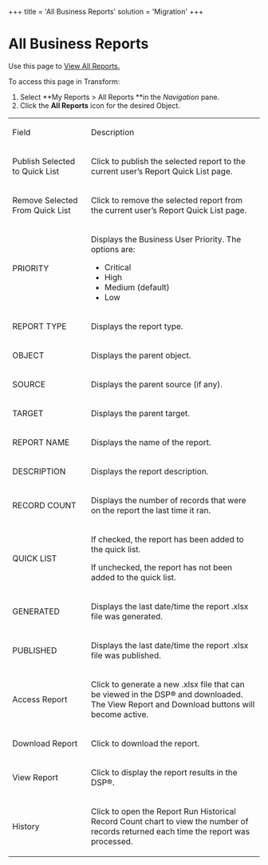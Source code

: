 +++
title = 'All Business Reports'
solution = 'Migration'
+++

# All Business Reports

<div class="use">

Use this page to [View All
Reports.](../Use_Cases/View_Reports#View_All_Reports)

</div>

To access this page in Transform:

1.  Select **My Reports \> All Reports **in the *Navigation* pane.
2.  Click the **All Reports** icon for the desired Object.

<table>
<tbody>
<tr class="odd">
<td><p>Field</p></td>
<td><p>Description</p></td>
</tr>
<tr class="even">
<td><p>Publish Selected to Quick List</p></td>
<td><p>Click to publish the selected report to the current user’s Report Quick List page.</p></td>
</tr>
<tr class="odd">
<td><p>Remove Selected From Quick List</p></td>
<td><p>Click to remove the selected report from the current user’s Report Quick List page.</p></td>
</tr>
<tr class="even">
<td><p>PRIORITY</p></td>
<td><p>Displays the Business User Priority. The options are:</p>
<ul>
<li>Critical</li>
<li>High</li>
<li>Medium (default)</li>
<li>Low</li>
</ul></td>
</tr>
<tr class="odd">
<td><p>REPORT TYPE</p></td>
<td><p>Displays the <span id="Report Type" class="popUpLink">report type</span>.</p></td>
</tr>
<tr class="even">
<td><p>OBJECT</p></td>
<td><p>Displays the parent object.</p></td>
</tr>
<tr class="odd">
<td><p>SOURCE</p></td>
<td><p>Displays the parent source (if any).</p></td>
</tr>
<tr class="even">
<td><p>TARGET</p></td>
<td><p>Displays the parent target.</p></td>
</tr>
<tr class="odd">
<td><p>REPORT NAME</p></td>
<td><p>Displays the name of the report.</p></td>
</tr>
<tr class="even">
<td><p>DESCRIPTION</p></td>
<td><p>Displays the report description.</p></td>
</tr>
<tr class="odd">
<td><p>RECORD COUNT</p></td>
<td><p>Displays the number of records that were on the report the last time it ran.</p></td>
</tr>
<tr class="even">
<td><p>QUICK LIST</p></td>
<td><p>If checked, the report has been added to the quick list.</p>
<p>If unchecked, the report has not been added to the quick list.</p></td>
</tr>
<tr class="odd">
<td><p>GENERATED</p></td>
<td><p>Displays the last date/time the report .xlsx file was generated.</p></td>
</tr>
<tr class="even">
<td><p>PUBLISHED</p></td>
<td><p>Displays the last date/time the report .xlsx file was published.</p></td>
</tr>
<tr class="odd">
<td><p>Access Report</p></td>
<td><p>Click to generate a new .xlsx file that can be viewed in the DSP® and downloaded. The View Report and Download buttons will become active.</p></td>
</tr>
<tr class="even">
<td><p>Download Report</p></td>
<td><p>Click to download the report.</p></td>
</tr>
<tr class="odd">
<td><p>View Report</p></td>
<td><p>Click to display the report results in the DSP®.</p></td>
</tr>
<tr class="even">
<td><p>History</p></td>
<td><p>Click to open the Report Run Historical Record Count chart to view the number of records returned each time the report was processed.</p></td>
</tr>
</tbody>
</table>
